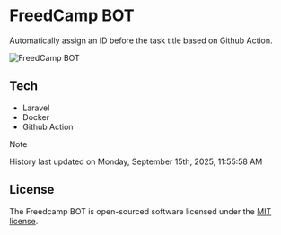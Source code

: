 # FreedCamp BOT

Automatically assign an ID before the task title based on Github Action.

![FreedCamp BOT](https://repository-images.githubusercontent.com/737932867/7d34798b-2680-471c-b089-a78a718d3d6a)

## Tech

- Laravel
- Docker
- Github Action

> [!NOTE]  
> History last updated on Monday, September 15th, 2025, 11:55:58 AM

## License

The Freedcamp BOT is open-sourced software licensed under the [MIT license](https://opensource.org/licenses/MIT).
